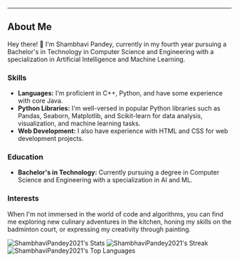 ---

## About Me

Hey there! 👋 I'm Shambhavi Pandey, currently in my fourth year pursuing a Bachelor's in Technology in Computer Science and Engineering with a specialization in Artificial Intelligence and Machine Learning.

### Skills

- **Languages:** I'm proficient in C++, Python, and have some experience with core Java.
- **Python Libraries:** I'm well-versed in popular Python libraries such as Pandas, Seaborn, Matplotlib, and Scikit-learn for data analysis, visualization, and machine learning tasks.
- **Web Development:** I also have experience with HTML and CSS for web development projects.

### Education

- **Bachelor's in Technology:** Currently pursuing a degree in Computer Science and Engineering with a specialization in AI and ML.

### Interests

When I'm not immersed in the world of code and algorithms, you can find me exploring new culinary adventures in the kitchen, honing my skills on the badminton court, or expressing my creativity through painting.




![ShambhaviPandey2021's Stats](https://github-readme-stats.vercel.app/api?username=ShambhaviPandey2021&theme=vue-dark&show_icons=true&hide_border=true&count_private=true)
![ShambhaviPandey2021's Streak](https://github-readme-streak-stats.herokuapp.com/?user=ShambhaviPandey2021&theme=vue-dark&hide_border=true)
![ShambhaviPandey2021's Top Languages](https://github-readme-stats.vercel.app/api/top-langs/?username=ShambhaviPandey2021&theme=vue-dark&show_icons=true&hide_border=true&layout=compact)
